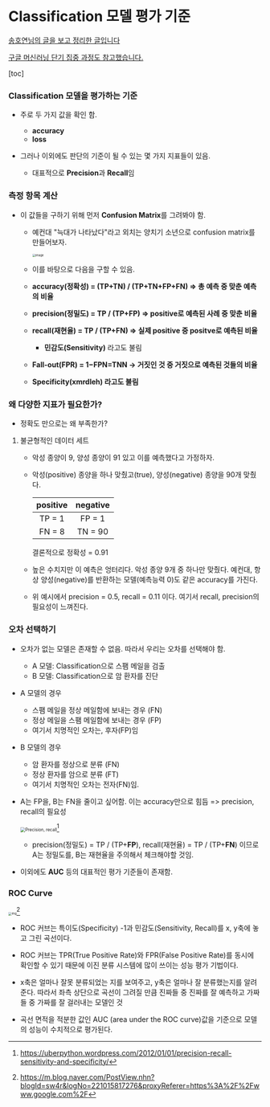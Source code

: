 # Classification 모델 평가 기준

[송호연님의 글을 보고 정리한 글입니다](https://brunch.co.kr/@chris-song/54)

[구글 머신러닝 단기 집중 과정도 참고했습니다.](https://developers.google.com/machine-learning/crash-course)

[toc]

### Classification 모델을 평가하는 기준

* 주로 두 가지 값을 확인 함.
  * **accuracy**
  * **loss**

* 그러나 이외에도 판단의 기준이 될 수 있는 몇 가지 지표들이 있음. 
  * 대표적으로 **Precision**과 **Recall**임



### 측정 항목 계산

* 이 값들을 구하기 위해 먼저 **Confusion Matrix**를 그려봐야 함.

  * 예컨대 "늑대가 나타났다"라고 외치는 양치기 소년으로 confusion matrix를 만들어보자.

    <img src="https://user-images.githubusercontent.com/46865281/80597514-eadcfa00-8a62-11ea-8589-105609cdc3ca.png" alt="image" style="zoom:40%;" />

  * 이를 바탕으로 다음을 구할 수 있음.

  * **accuracy(정확성) = (TP+TN) / (TP+TN+FP+FN) => 총 예측 중 맞춘 예측의 비율**

  * **precision(정밀도) = TP / (TP+FP) => positive로 예측된 사례 중 맞춘 비율**

  * **recall(재현율) = TP / (TP+FN) => 실제 positive 중 positve로 예측된 비율**

    * **민감도(Sensitivity)** 라고도 불림

  *  **Fall-out(FPR) = 1−FPN=TNN -> 거짓인 것 중 거짓으로 예측된 것들의 비율** 

    * **Specificity(xmrdleh) 라고도 불림**

  

### 왜 다양한 지표가 필요한가?

* 정확도 만으로는 왜 부족한가?

1. 불균형적인 데이터 세트

   * 악성 종양이 9, 양성 종양이 91 있고 이를 예측했다고 가정하자.

   * 악성(positive) 종양을 하나 맞췄고(true), 양성(negative) 종양을 90개 맞췄다.

     | positive | negative |
     | :------: | :------: |
     |  TP = 1  |  FP = 1  |
     |  FN = 8  | TN = 90  |

     결론적으로 정확성 = 0.91

   * 높은 수치지만 이 예측은 엉터리다. 악성 종양 9개 중 하나만 맞췄다. 예컨대, 항상 양성(negative)를 반환하는 모델(예측능력 0)도 같은 accuracy를 가진다.

   * 위 예시에서 precision = 0.5, recall = 0.11 이다. 여기서 recall, precision의 필요성이 느껴진다.



### 오차 선택하기

* 오차가 없는 모델은 존재할 수 없음. 따라서 우리는 오차를 선택해야 함.
  * A 모델: Classification으로 스팸 메일을 검출
  * B 모델: Classification으로 암 환자를 진단

* A 모델의 경우

  * 스팸 메일을 정상 메일함에 보내는 경우 (FN)
  * 정상 메일을 스팸 메일함에 보내는 경우 (FP)
  * 여기서 치명적인 오차는, 후자(FP)임

* B 모델의 경우

  * 암 환자를 정상으로 분류 (FN)
  * 정상 환자를 암으로 분류 (FT)
  * 여기서 치명적인 오차는 전자(FN)임.

* A는 FP을, B는 FN을 줄이고 싶어함. 이는 accuracy만으로 힘듬 => precision, recall의 필요성 

  

  <img src="https://i1.wp.com/i.imgur.com/cJDJU.png" alt="Precision, recall" style="zoom:60%;" />[^1]

  * precision(정밀도) = TP / (TP+**FP**), recall(재현율) = TP / (TP+**FN**) 이므로 A는 정밀도를, B는 재현율을 주의해서 체크해야할 것임.

    

  

* 이외에도 **AUC** 등의 대표적인 평가 기준들이 존재함.



### ROC Curve

<img src="https://mblogthumb-phinf.pstatic.net/MjAxNzA1MjhfMTE5/MDAxNDk1OTA4MjcxNDEx.au-MU4hAglXPIpf92zdzyQnryn4bSQJLHP13Bj_HTpYg.PXGOpHmJuvwvJR66WHVrbESxyRscTA_lH3o053sItdEg.PNG.sw4r/Resampling_%EB%B0%9C%ED%91%9C%EC%9E%90%EB%A3%8C_SW_MK_Final_Final-51.png?type=w800" alt="img" style="zoom:40%;" />[^2]

* ROC 커브는 특이도(Specificity) -1과 민감도(Sensitivity, Recall)를 x, y축에 놓고 그린 곡선이다. 

* ROC 커브는 TPR(True Positive Rate)와 FPR(False Positive Rate)를 동시에 확인할 수 있기 때문에 이진 분류 시스템에 많이 쓰이는 성능 평가 기법이다. 

* x축은 얼마나 잘못 분류되었는 지를 보여주고, y축은 얼마나 잘 분류했는지를 알려준다. 따라서 좌측 상단으로 곡선이 그려질 만큼 진짜들 중 진짜를 잘 예측하고 가짜들 중 가짜를 잘 걸러내는 모델인 것

* 곡선 면적을 적분한 값인 AUC (area under the ROC curve)값을 기준으로 모델의 성능이 수치적으로 평가된다.

  

[^1]:https://uberpython.wordpress.com/2012/01/01/precision-recall-sensitivity-and-specificity/
[^2]: https://m.blog.naver.com/PostView.nhn?blogId=sw4r&logNo=221015817276&proxyReferer=https%3A%2F%2Fwww.google.com%2F
